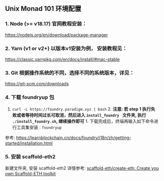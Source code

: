 ## Unix Monad 101 环境配置

### 1. Node (>= v18.17)  官⽹教程安装：

   https://nodejs.org/en/download/package-manager

### 2. Yarn (v1 or v2+)  以版本v1安装为例，  安装教程⻅：

   https://classic.yarnpkg.com/en/docs/install/#mac-stable

### 3. Git  根据操作系统的不同，选择不同的系统版本，详⻅：

   https://git-scm.com/downloads

### 4. 下载 foundryup 包 

   1.  `curl -L https://foundry.paradigm.xyz | bash`
      2.  **注意: 若 step 1 执行失败或者等待时间过长可取消，然后进入 `install_foundry ` 文件夹, 执行 `./install_foundry.sh`, 继续操作即可**
             1.  下载完成后，终端再输入如下命令进行工具集安装 : `foundryup`


   参考: https://learnblockchain.cn/docs/foundry/i18n/zh/getting-started/installation.html

### 5. 安装 scaffold-eth2
   新建文件夹, 安装 scaffold-eth2
   详情参考: [scaffold-eth/create-eth: Create you own Scaffold-ETH toolkit](https://github.com/scaffold-eth/create-eth)

